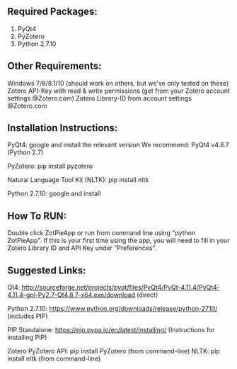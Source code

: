 ## Required Packages:
1. PyQt4
2. PyZotero
3. Python 2.7.10

## Other Requirements:
Windows 7/8/8.1/10 (should work on others, but we've only tested on these)
Zotero API-Key with read & write permissions (get from your Zotero account settings @Zotero.com)
Zotero Library-ID from account settings @Zotero.com

## Installation Instructions:

PyQt4: google and install the relevant version
We recommend: PyQt4 v4.8.7 (Python 2.7) 

PyZotero: pip install pyzotero

Natural Language Tool Kit (NLTK): pip install nltk

Python 2.7.10: google and install

## How To RUN:
Double click ZotPieApp or run from command line using "python ZotPieApp".
If this is your first time using the app, you will need to fill in your Zotero Library ID and API Key under "Preferences".

## Suggested Links:

Qt4: http://sourceforge.net/projects/pyqt/files/PyQt4/PyQt-4.11.4/PyQt4-4.11.4-gpl-Py2.7-Qt4.8.7-x64.exe/download (direct)

Python 2.7.10: https://www.python.org/downloads/release/python-2710/ (includes PIP)

PIP Standalone: https://pip.pypa.io/en/latest/installing/ (Instructions for installing PIP)

Zotero PyZotero API: pip install PyZotero (from command-line)
NLTK: pip install nltk (from command-line)
